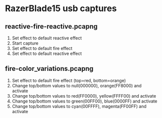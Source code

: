 # RazerBlade15 usb captures

## reactive-fire-reactive.pcapng
1. Set effect to default reactive effect
2. Start capture
3. Set effect to default fire effect
4. Set effect to default reactive effect

## fire-color_variations.pcapng
1. Set effect to default fire effect (top=red, bottom=orange)
2. Change top/bottom values to null(000000), orange(FF8000) and activate
3. Change top/bottom values to red(FF0000), yellow(FFFF00) and activate
4. Change top/bottom values to green(00FF00), blue(0000FF) and activate
5. Change top/bottom values to cyan(00FFFF), magenta(FF00FF) and activate
